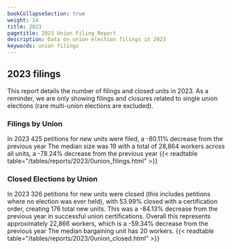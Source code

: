 ```yaml
---
bookCollapseSection: true
weight: 14
title: 2023
pagetitle: 2023 Union Filing Report
description: Data on union election filings in 2023
keywords: union filings
---
```


## 2023 filings

This report details the number of filings and closed units in 2023. As a reminder, we are only showing filings and closures related to single union elections (rare multi-union elections are excluded).

### Filings by Union
In 2023 425 petitions for new units were filed, a -80.11% decrease from the previous year The median size was 19 with a total of 28,864 workers across all units, a -78.24% decrease from the previous year
{{< readtable table="/tables/reports/2023/0union_filings.html" >}}

### Closed Elections by Union
In 2023 326 petitions for new units were closed (this includes petitions where no election was ever held), with 53.99% closed with a certification order, creating 176 total new units. This was a -84.13% decrease from the previous year in successful union certifications. Overall this represents approximately 22,866 workers, which is a -59.34% decrease from the previous year The median bargaining unit has 20 workers.
{{< readtable table="/tables/reports/2023/0union_closed.html" >}}
